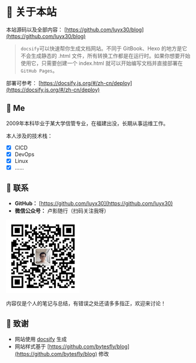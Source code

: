 # 🎉 关于本站

本站源码以及全部内容： [https://github.com/luyx30/blog](https://github.com/luyx30/blog)

> `docsify`可以快速帮你生成文档网站。不同于 GitBook、Hexo 的地方是它不会生成静态的 .html 文件，所有转换工作都是在运行时。如果你想要开始使用它，只需要创建一个 index.html 就可以开始编写文档并直接部署在 `GitHub Pages`。

部署可参考： [https://docsify.js.org/#/zh-cn/deploy](https://docsify.js.org/#/zh-cn/deploy)

## 🐼 Me

2009年本科毕业于某大学信管专业，在福建出没，长期从事运维工作。

本人涉及的技术栈：

- [X] CICD
- [X] DevOps
- [X] Linux
- [X] ......

## 💌 联系

- **GitHub：** [https://github.com/luyx30](https://github.com/luyx30)
- **微信公众号：**  卢影随行（扫码关注我呀）

 <div ><img src="_media/erweima.jpg" width="200" height="200" /></div> 

内容仅是个人的笔记与总结，有错误之处还请多多指正，欢迎来讨论！

## 🍋 致谢

- 网站使用 [docsify](https://docsify.js.org/#/zh-cn/) 生成
- 网站样式基于 [https://github.com/bytesfly/blog](https://github.com/bytesfly/blog) 修改
